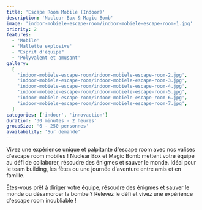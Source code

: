 ```yaml
---
title: 'Escape Room Mobile (Indoor)'
description: 'Nuclear Box & Magic Bomb'
image: 'indoor-mobiele-escape-room/indoor-mobiele-escape-room-1.jpg'
priority: 2
features:
  - 'Mobile'
  - 'Mallette explosive'
  - "Esprit d'équipe"
  - 'Polyvalent et amusant'
gallery:
  [
    'indoor-mobiele-escape-room/indoor-mobiele-escape-room-2.jpg',
    'indoor-mobiele-escape-room/indoor-mobiele-escape-room-3.jpg',
    'indoor-mobiele-escape-room/indoor-mobiele-escape-room-4.jpg',
    'indoor-mobiele-escape-room/indoor-mobiele-escape-room-5.jpg',
    'indoor-mobiele-escape-room/indoor-mobiele-escape-room-6.jpg',
    'indoor-mobiele-escape-room/indoor-mobiele-escape-room-7.jpg',
  ]
categories: ['indoor', 'innovaction']
duration: '30 minutes - 2 heures'
groupSize: '6 - 250 personnes'
availability: 'Sur demande'
---
```


Vivez une expérience unique et palpitante d'escape room avec nos valises d'escape room mobiles ! Nuclear Box et Magic Bomb mettent votre équipe au défi de collaborer, résoudre des énigmes et sauver le monde. Idéal pour le team building, les fêtes ou une journée d'aventure entre amis et en famille.

Êtes-vous prêt à diriger votre équipe, résoudre des énigmes et sauver le monde ou désamorcer la bombe ? Relevez le défi et vivez une expérience d'escape room inoubliable !
